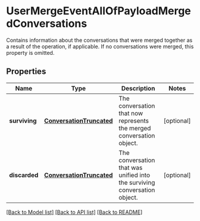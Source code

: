 # UserMergeEventAllOfPayloadMergedConversations

Contains information about the conversations that were merged together as a result of the operation, if applicable. If no conversations were merged, this property is omitted.
## Properties
Name | Type | Description | Notes
------------ | ------------- | ------------- | -------------
**surviving** | [**ConversationTruncated**](ConversationTruncated.md) | The conversation that now represents the merged conversation object. | [optional] 
**discarded** | [**ConversationTruncated**](ConversationTruncated.md) | The conversation that was unified into the surviving conversation object. | [optional] 

[[Back to Model list]](../README.md#documentation-for-models) [[Back to API list]](../README.md#documentation-for-api-endpoints) [[Back to README]](../README.md)


